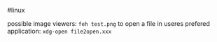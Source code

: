 #linux 

possible image viewers:
`feh test.png`
to open a file in useres prefered application:   `xdg-open file2open.xxx`
